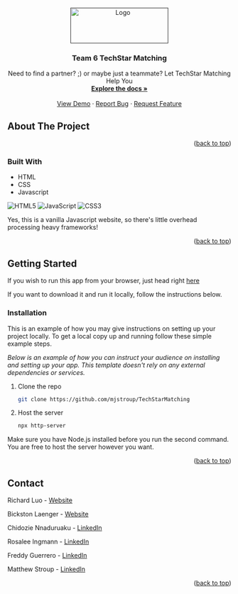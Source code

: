 <div id="top"></div>

<!-- PROJECT SHIELDS -->
<!--
*** I'm using markdown "reference style" links for readability.
*** Reference links are enclosed in brackets [ ] instead of parentheses ( ).
*** See the bottom of this document for the declaration of the reference variables
*** for contributors-url, forks-url, etc. This is an optional, concise syntax you may use.
*** https://www.markdownguide.org/basic-syntax/#reference-style-links
-->

<!-- PROJECT LOGO -->
<br />
<div align="center">
  <a href="">
    <img src="https://upload.wikimedia.org/wikipedia/commons/thumb/6/6e/UKG_%28Ultimate_Kronos_Group%29_logo.svg/1200px-UKG_%28Ultimate_Kronos_Group%29_logo.svg.png" alt="Logo" width="220" height="80">
  </a>

  <h3 align="center">Team 6 TechStar Matching</h3>

  <p align="center">
    Need to find a partner? ;) or maybe just a teammate? Let TechStar Matching Help You
    <br />
    <a href="https://dazhizhong.gitbook.io/pixray-docs/docs/primary-settings"><strong>Explore the docs »</strong></a>
    <br />
    <br />
    <a href="https://hokus-ai-app.herokuapp.com">View Demo</a>
    ·
    <a href="https://github.com/HokusAI-Art/HokusAI-WebApp/issues">Report Bug</a>
    ·
    <a href="https://github.com/HokusAI-Art/HokusAI-WebApp/issues">Request Feature</a>
  </p>
</div>

<!-- ABOUT THE PROJECT -->
## About The Project


<p align="right">(<a href="#top">back to top</a>)</p>



### Built With

* HTML
* CSS
* Javascript

![HTML5](https://img.shields.io/badge/html5-%23E34F26.svg?style=for-the-badge&logo=html5&logoColor=white)
![JavaScript](https://img.shields.io/badge/javascript-%23323330.svg?style=for-the-badge&logo=javascript&logoColor=%23F7DF1E)
![CSS3](https://img.shields.io/badge/css3-%231572B6.svg?style=for-the-badge&logo=css3&logoColor=white)

Yes, this is a vanilla Javascript website, so there's little overhead processing heavy frameworks!

<p align="right">(<a href="#top">back to top</a>)</p>



<!-- GETTING STARTED -->
## Getting Started

If you wish to run this app from your browser, just head right [here](https://mjstroup.github.io/TechStarMatching/index.html)

If you want to download it and run it locally, follow the instructions below.

### Installation

This is an example of how you may give instructions on setting up your project locally.
To get a local copy up and running follow these simple example steps.

_Below is an example of how you can instruct your audience on installing and setting up your app. This template doesn't rely on any external dependencies or services._

1. Clone the repo
   ```sh
   git clone https://github.com/mjstroup/TechStarMatching
   ```
2. Host the server
   ```sh
   npx http-server
   ```

Make sure you have Node.js installed before you run the second command. You are free to host the server however you want.

<p align="right">(<a href="#top">back to top</a>)</p>


<!-- CONTACT -->
## Contact

Richard Luo - [Website](https://sites.gatech.edu/richard/)

Bickston Laenger - [Website](https://bickston.com)

Chidozie Nnaduruaku - [LinkedIn](https://www.linkedin.com/in/chidozie-nnaduruaku-64a16b225)

Rosalee Ingmann - [LinkedIn](https://www.linkedin.com/in/rosalee-ingmann)

Freddy Guerrero - [LinkedIn](https://www.linkedin.com/in/freddy-guerrero)

Matthew Stroup - [LinkedIn](https://www.linkedin.com/in/mjstroup)


<p align="right">(<a href="#top">back to top</a>)</p>
